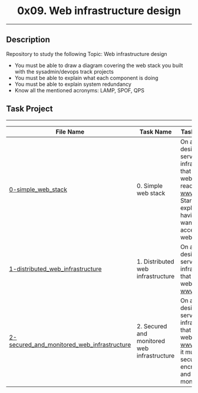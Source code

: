 
<h1 align="center">0x09. Web infrastructure design</h1>

---

## Description
Repository to study the following Topic: Web infrastructure design

- You must be able to draw a diagram covering the web stack you built with the sysadmin/devops track projects
- You must be able to explain what each component is doing
- You must be able to explain system redundancy
- Know all the mentioned acronyms: LAMP, SPOF, QPS

## Task Project
---
File Name|Task Name|Task Description
---|---|---
[0-simple_web_stack](https://drive.google.com/drive/folders/1WE2Ts0tW8_ojfVK-vdIJ-XcIUZxrmWrP?usp=sharing)|0. Simple web stack|On a whiteboard, design a one server web infrastructure that hosts the website that is reachable via www.foobar.com. Start your explanation by having a user wanting to access your website.
[1-distributed_web_infrastructure](https://drive.google.com/drive/folders/1WE2Ts0tW8_ojfVK-vdIJ-XcIUZxrmWrP?usp=sharing)|1. Distributed web infrastructure|On a whiteboard, design a three server web infrastructure that hosts the website www.foobar.com.|
[2-secured_and_monitored_web_infrastructure](https://drive.google.com/drive/folders/1WE2Ts0tW8_ojfVK-vdIJ-XcIUZxrmWrP?usp=sharing)|2. Secured and monitored web infrastructure|On a whiteboard, design a three server web infrastructure that hosts the website www.foobar.com, it must be secured, serve encrypted traffic, and be monitored.
